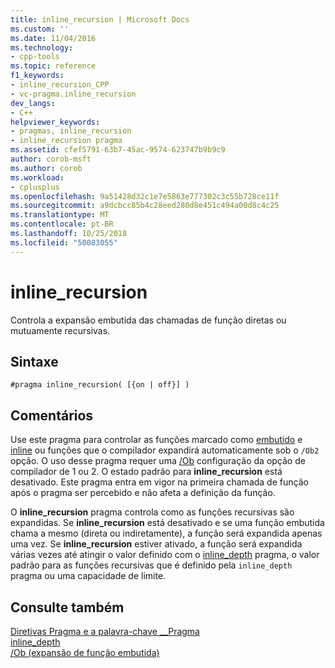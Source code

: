 ```yaml
---
title: inline_recursion | Microsoft Docs
ms.custom: ''
ms.date: 11/04/2016
ms.technology:
- cpp-tools
ms.topic: reference
f1_keywords:
- inline_recursion_CPP
- vc-pragma.inline_recursion
dev_langs:
- C++
helpviewer_keywords:
- pragmas, inline_recursion
- inline_recursion pragma
ms.assetid: cfef5791-63b7-45ac-9574-623747b9b9c9
author: corob-msft
ms.author: corob
ms.workload:
- cplusplus
ms.openlocfilehash: 9a51428d32c1e7e5863e777302c3c55b728ce11f
ms.sourcegitcommit: a9dcbcc85b4c28eed280d8e451c494a00d8c4c25
ms.translationtype: MT
ms.contentlocale: pt-BR
ms.lasthandoff: 10/25/2018
ms.locfileid: "50083055"
---
```

# <a name="inlinerecursion"></a>inline_recursion
Controla a expansão embutida das chamadas de função diretas ou mutuamente recursivas.

## <a name="syntax"></a>Sintaxe

```
#pragma inline_recursion( [{on | off}] )
```

## <a name="remarks"></a>Comentários

Use este pragma para controlar as funções marcado como [embutido](../cpp/inline-functions-cpp.md) e [inline](../cpp/inline-functions-cpp.md) ou funções que o compilador expandirá automaticamente sob o `/Ob2` opção. O uso desse pragma requer uma [/Ob](../build/reference/ob-inline-function-expansion.md) configuração da opção de compilador de 1 ou 2. O estado padrão para **inline_recursion** está desativado. Este pragma entra em vigor na primeira chamada de função após o pragma ser percebido e não afeta a definição da função.

O **inline_recursion** pragma controla como as funções recursivas são expandidas. Se **inline_recursion** está desativado e se uma função embutida chama a mesmo (direta ou indiretamente), a função será expandida apenas uma vez. Se **inline_recursion** estiver ativado, a função será expandida várias vezes até atingir o valor definido com o [inline_depth](../preprocessor/inline-depth.md) pragma, o valor padrão para as funções recursivas que é definido pela `inline_depth` pragma ou uma capacidade de limite.

## <a name="see-also"></a>Consulte também

[Diretivas Pragma e a palavra-chave __Pragma](../preprocessor/pragma-directives-and-the-pragma-keyword.md)<br/>
[inline_depth](../preprocessor/inline-depth.md)<br/>
[/Ob (expansão de função embutida)](../build/reference/ob-inline-function-expansion.md)